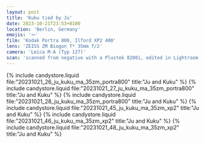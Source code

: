 ```yaml
---
layout: post
title: 'Kuku tied by Ju'
date: 2023-10-21T23:53+0100
location: 'Berlin, Germany'
emojis: '🪢'
film: 'Kodak Portra 800, Ilford XP2 400'
lens: 'ZEISS ZM Biogon T* 35mm f/2'
camera: 'Leica M-A (Typ 127)'
scan: 'scanned from negative with a Plustek 8200i, edited in Lightroom'
---
```


{% include candystore.liquid file:"20231021_26_ju_kuku_ma_35zm_portra800" title:"Ju and Kuku" %}
{% include candystore.liquid file:"20231021_27_ju_kuku_ma_35zm_portra800" title:"Ju and Kuku" %}
{% include candystore.liquid file:"20231021_28_ju_kuku_ma_35zm_portra800" title:"Ju and Kuku" %}
{% include candystore.liquid file:"20231021_45_ju_kuku_ma_35zm_xp2" title:"Ju and Kuku" %}
{% include candystore.liquid file:"20231021_46_ju_kuku_ma_35zm_xp2" title:"Ju and Kuku" %}
{% include candystore.liquid file:"20231021_48_ju_kuku_ma_35zm_xp2" title:"Ju and Kuku" %}